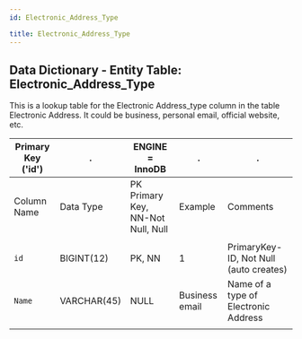 ```yaml
---
id: Electronic_Address_Type

title: Electronic_Address_Type
---
```


## Data Dictionary - Entity Table: Electronic_Address_Type

This is a lookup table for the Electronic Address_type column in the table Electronic Address.
It could be business, personal email, official website, etc.

| Primary Key ('id')|.|ENGINE = InnoDB|.|.|
|---|---|---|---|---|
|Column Name|Data Type|PK Primary Key, NN-Not Null, Null|Example|Comments|
||
|`id`|BIGINT(12)|PK, NN|1|PrimaryKey-ID, Not Null (auto creates)|
|`Name`|VARCHAR(45)|NULL|Business email|Name of a type of Electronic Address|
||
